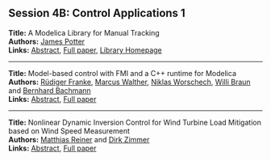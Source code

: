 <h2>Session 4B: Control Applications 1</h2>
<p>
<b>Title:</b> A Modelica Library for Manual Tracking<br />
<b>Authors:</b> <a href="../authors/author_244.html">James Potter</a><br />
<b>Links:</b> <a href="../abstracts/abstract_35.pdf">Abstract</a>, <a href="../submissions/ecp15118329_Potter.pdf">Full paper</a>, <a href="https://github.com/jjpotterkowski/ManualTracking">Library Homepage</a>
</p>
<hr />
<p>
<b>Title:</b> Model-based control with FMI and a C++ runtime for Modelica<br />
<b>Authors:</b> <a href="../authors/author_89.html">Rüdiger Franke</a>, <a href="../authors/author_327.html">Marcus Walther</a>, <a href="../authors/author_335.html">Niklas Worschech</a>, <a href="../authors/author_39.html">Willi Braun</a> and <a href="../authors/author_13.html">Bernhard Bachmann</a><br />
<b>Links:</b> <a href="../abstracts/abstract_36.pdf">Abstract</a>, <a href="../submissions/ecp15118339_FrankeWaltherWorschechBraunBachmann.pdf">Full paper</a>
</p>
<hr />
<p>
<b>Title:</b> Nonlinear Dynamic Inversion Control for Wind Turbine Load Mitigation based on Wind Speed Measurement<br />
<b>Authors:</b> <a href="../authors/author_251.html">Matthias Reiner</a> and <a href="../authors/author_344.html">Dirk Zimmer</a><br />
<b>Links:</b> <a href="../abstracts/abstract_37.pdf">Abstract</a>, <a href="../submissions/ecp15118349_ReinerZimmer.pdf">Full paper</a>
</p>